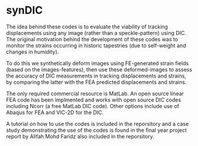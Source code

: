 # synDIC
The idea behind these codes is to evaluate the viability of tracking displacements using any image (rather than a speckle-pattern) using DIC. The original motivation behind the development of these codes was to monitor the strains occurring in historic tapestries (due to self-weight and changes in humidity). 

To do this we synthetically deform images using FE-generated strain fields (based on the images-features), then use these deformed-images to assess the accuracy of DIC measurements in tracking displacements and strains, by comparing the latter with the FEA predicted displacements and strains.

The only required commercial resource is MatLab. An open source linear FEA code has been implmented and works with open source DIC codes including Ncorr (a free MatLab DIC code). Other options include use of Abaqus for FEA and VIC-2D for the DIC. 

A tutorial on how to use the codes is included in the reporsitory and a case study demonstrating the use of the codes is found in the final year project report by Alifah Mohd Faridz also included in the reporsitory.
